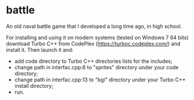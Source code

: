 # battle
An old naval battle game that I developed a long time ago, in high school.

For installing and using it on modern systems (tested on Windows 7 64 bits) download Turbo C++ from CodePlex (https://turboc.codeplex.com/) and install it. Then launch it and:
- add code directory to Turbo C++ directories lists for the includes;
- change path in interfac.cpp:6 to "sprites" directory under your code directory;
- change path in interfac.cpp:13 to "bgi" directory under your Turbo C++ install directory;
- run.
